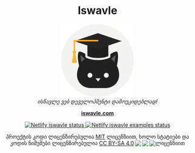 <h1 align="center">Iswavle</h1>

<p align="center">
  <img src="./src/assets/icons/android-chrome-192x192.png" alt="iswavle-logo" />
  <br>
  <em>ისწავლე ვებ დეველოპმენტი დამოუკიდებლად!</em>
  <br>
</p>

<p align="center">
  <a href="https://iswavle.com/"><strong>iswavle.com</strong></a>
  <br>
</p>

<p align="center">
  <a href="https://app.netlify.com/projects/iswavle/deploys">
    <img src="https://api.netlify.com/api/v1/badges/c6aef475-239e-46d6-bbf1-09e81a1ecdd5/deploy-status" alt="Netlify iswavle status" />
  </a>
  <a href="https://app.netlify.com/projects/iswavle/deploys">
    <img src="https://api.netlify.com/api/v1/badges/954c8929-e96a-436f-9890-613c0a3fa465/deploy-status" alt="Netlify iswavle examples status" />
  </a>
</p>

<p align="center" xmlns:cc="http://creativecommons.org/ns#" xmlns:dct="http://purl.org/dc/terms/">
პროექტის კოდი ლიცენზირებულია <a href="./LICENSE">MIT</a> ლიცენზიით, ხოლო
სტატიები და კოდის ნიმუშები ლიცენზირებულია
<a href="http://creativecommons.org/licenses/by-sa/4.0/?ref=chooser-v1" target="_blank" rel="license noopener noreferrer" style="display:inline-block;">CC BY-SA 4.0<img style="height:22px!important;margin-left:3px;vertical-align:text-bottom;" src="https://mirrors.creativecommons.org/presskit/icons/cc.svg?ref=chooser-v1"><img style="height:22px!important;margin-left:3px;vertical-align:text-bottom;" src="https://mirrors.creativecommons.org/presskit/icons/by.svg?ref=chooser-v1"><img style="height:22px!important;margin-left:3px;vertical-align:text-bottom;" src="https://mirrors.creativecommons.org/presskit/icons/sa.svg?ref=chooser-v1">
</a>ლიცენზიით</p>